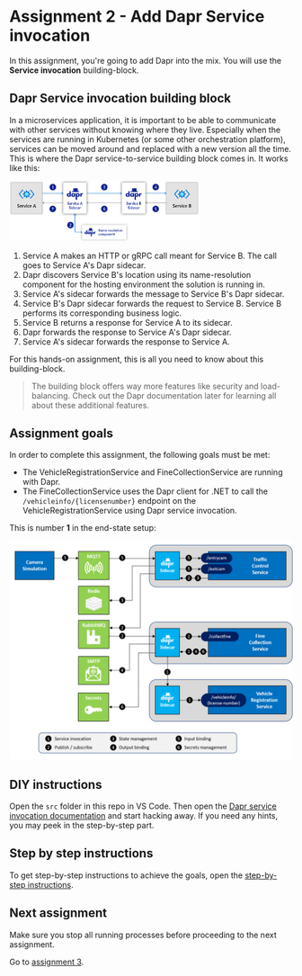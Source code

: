 # Assignment 2 - Add Dapr Service invocation

In this assignment, you're going to add Dapr into the mix. You will use the **Service invocation** building-block.

## Dapr Service invocation building block

In a microservices application, it is important to be able to communicate with other services without knowing where they live. Especially when the services are running in Kubernetes (or some other orchestration platform), services can be moved around and replaced with a new version all the time. This is where the Dapr service-to-service building block comes in. It works like this:

<img src="img/service-invocation.png" style="zoom: 33%;" />

1. Service A makes an HTTP or gRPC call meant for Service B.  The call goes to Service A's Dapr sidecar.
2. Dapr discovers Service B's location using its name-resolution component for the hosting environment the solution is running in. 
3. Service A's sidecar forwards the message to Service B's Dapr sidecar.
4. Service B's Dapr sidecar forwards the request to Service B.  Service B performs its corresponding business logic.
5. Service B returns a response for Service A to its sidecar.
6. Dapr forwards the response to Service A's Dapr sidecar.
7. Service A's sidecar forwards the response to Service A.

For this hands-on assignment, this is all you need to know about this building-block. 

> The building block offers way more features like security and load-balancing. Check out the Dapr documentation later for learning all about these additional features.

## Assignment goals

In order to complete this assignment, the following goals must be met:

- The VehicleRegistrationService and FineCollectionService are running with Dapr.
- The FineCollectionService uses the Dapr client for .NET to call the `/vehicleinfo/{licensenumber}` endpoint on the VehicleRegistrationService using Dapr service invocation.

This is number **1** in the end-state setup:

<img src="../img/dapr-setup.png" style="zoom: 67%;" />

## DIY instructions

Open the `src` folder in this repo in VS Code. Then open the [Dapr service invocation documentation](https://docs.dapr.io/developing-applications/building-blocks/service-invocation/) and start hacking away. If you need any hints, you may peek in the step-by-step part.

## Step by step instructions

To get step-by-step instructions to achieve the goals, open the [step-by-step instructions](step-by-step.md).

## Next assignment

Make sure you stop all running processes before proceeding to the next assignment.

Go to [assignment 3](../Assignment03/README.md).
